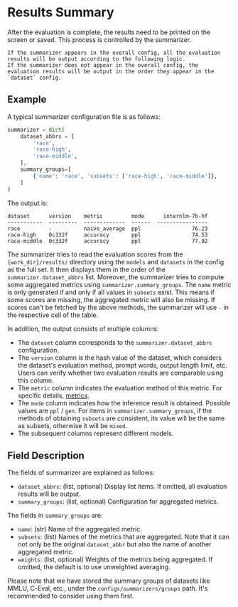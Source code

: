 # Results Summary

After the evaluation is complete, the results need to be printed on the screen or saved. This process is controlled by the summarizer.

```{note}
If the summarizer appears in the overall config, all the evaluation results will be output according to the following logic.
If the summarizer does not appear in the overall config, the evaluation results will be output in the order they appear in the `dataset` config.
```

## Example

A typical summarizer configuration file is as follows:

```python
summarizer = dict(
    dataset_abbrs = [
        'race',
        'race-high',
        'race-middle',
    ],
    summary_groups=[
        {'name': 'race', 'subsets': ['race-high', 'race-middle']},
    ]
)
```

The output is:

```text
dataset      version    metric         mode      internlm-7b-hf
-----------  ---------  -------------  ------  ----------------
race         -          naive_average  ppl                76.23
race-high    0c332f     accuracy       ppl                74.53
race-middle  0c332f     accuracy       ppl                77.92
```

The summarizer tries to read the evaluation scores from the `{work_dir}/results/` directory using the `models` and `datasets` in the config as the full set. It then displays them in the order of the `summarizer.dataset_abbrs` list. Moreover, the summarizer tries to compute some aggregated metrics using `summarizer.summary_groups`. The `name` metric is only generated if and only if all values in `subsets` exist. This means if some scores are missing, the aggregated metric will also be missing. If scores can't be fetched by the above methods, the summarizer will use `-` in the respective cell of the table.

In addition, the output consists of multiple columns:

- The `dataset` column corresponds to the `summarizer.dataset_abbrs` configuration.
- The `version` column is the hash value of the dataset, which considers the dataset's evaluation method, prompt words, output length limit, etc. Users can verify whether two evaluation results are comparable using this column.
- The `metric` column indicates the evaluation method of this metric. For specific details, [metrics](./metrics.md).
- The `mode` column indicates how the inference result is obtained. Possible values are `ppl` / `gen`. For items in `summarizer.summary_groups`, if the methods of obtaining `subsets` are consistent, its value will be the same as subsets, otherwise it will be `mixed`.
- The subsequent columns represent different models.

## Field Description

The fields of summarizer are explained as follows:

- `dataset_abbrs`: (list, optional) Display list items. If omitted, all evaluation results will be output.
- `summary_groups`: (list, optional) Configuration for aggregated metrics.

The fields in `summary_groups` are:

- `name`: (str) Name of the aggregated metric.
- `subsets`: (list) Names of the metrics that are aggregated. Note that it can not only be the original `dataset_abbr` but also the name of another aggregated metric.
- `weights`: (list, optional) Weights of the metrics being aggregated. If omitted, the default is to use unweighted averaging.

Please note that we have stored the summary groups of datasets like MMLU, C-Eval, etc., under the `configs/summarizers/groups` path. It's recommended to consider using them first.
